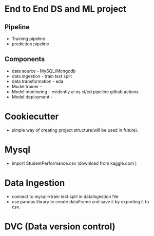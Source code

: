 # End to End DS and ML project


## Pipeline
- Training pipeline
- prediction pipeline

## Components

- data source - MySQL/Mongodb
- data ingestion - train test split
- data transformation - eda
- Model trainer - 
- Model monitoring - evidently ai os  ci/cd pipeline github actions
- Model deployment - 



# Cookiecutter
- simple way of creating project structure(will be used in future).

# Mysql
- import StudentPerformance.csv (download from kaggle.com )

# Data Ingestion
- connect to mysql->train test split in dataIngestion file
- use pandas library to create dataFrame and save it by exporting it to csv.

# DVC (Data version control)
